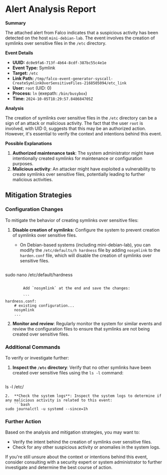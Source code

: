 **Alert Analysis Report**
==========================

**Summary**

The attached alert from Falco indicates that a suspicious activity has been detected on the host `mini-debian-lab`. The event involves the creation of symlinks over sensitive files in the `/etc` directory.

**Event Details**

*   **UUID:** `dc0e9fa6-713f-4b64-8cdf-387bc55c4e1e`
*   **Event Type:** Symlink
*   **Target:** `/etc`
*   **Link Path:** `/tmp/falco-event-generator-syscall-CreateSymlinkOverSensitiveFiles-2168505094/etc_link`
*   **User:** `root` (UID: 0)
*   **Process:** `ln` (exepath: `/bin/busybox`)
*   **Time:** `2024-10-05T18:29:57.848684705Z`

**Analysis**

The creation of symlinks over sensitive files in the `/etc` directory can be a sign of an attack or malicious activity. The fact that the user `root` is involved, with UID 0, suggests that this may be an authorized action. However, it's essential to verify the context and intentions behind this event.

**Possible Explanations**

1.  **Authorized maintenance task**: The system administrator might have intentionally created symlinks for maintenance or configuration purposes.
2.  **Malicious activity**: An attacker might have exploited a vulnerability to create symlinks over sensitive files, potentially leading to further malicious activities.

**Mitigation Strategies**
-------------------------

### Configuration Changes

To mitigate the behavior of creating symlinks over sensitive files:

1.  **Disable creation of symlinks**: Configure the system to prevent creation of symlinks over sensitive files.
    *   On Debian-based systems (including mini-debian-lab), you can modify the `/etc/defaults/h hardness` file by adding `nosymlink` to the `harden.conf` file, which will disable the creation of symlinks over sensitive files.

        ```bash
sudo nano /etc/default/hardness
```

        Add `nosymlink` at the end and save the changes:

        ```
hardness.conf:
    # existing configuration...
    nosymlink
    ...
```
2.  **Monitor and review**: Regularly monitor the system for similar events and review the configuration files to ensure that symlinks are not being created over sensitive files.

### Additional Commands

To verify or investigate further:

1.  **Inspect the `/etc` directory**: Verify that no other symlinks have been created over sensitive files using the `ls -l` command:
    ```
ls -l /etc/
```
2.  **Check the system logs**: Inspect the system logs to determine if any malicious activity is related to this event:
    ```bash
sudo journalctl -u systemd --since=1h
```

### Further Action

Based on the analysis and mitigation strategies, you may want to:

*   Verify the intent behind the creation of symlinks over sensitive files.
*   Check for any other suspicious activity or anomalies in the system logs.

If you're still unsure about the context or intentions behind this event, consider consulting with a security expert or system administrator to further investigate and determine the best course of action.